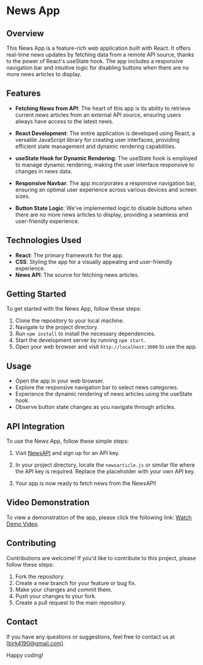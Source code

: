 # News App

## Overview

This News App is a feature-rich web application built with React. It offers real-time news updates by fetching data from a remote API source, thanks to the power of React's useState hook. The app includes a responsive navigation bar and intuitive logic for disabling buttons when there are no more news articles to display.

## Features

- **Fetching News from API**: The heart of this app is its ability to retrieve current news articles from an external API source, ensuring users always have access to the latest news.

- **React Development**: The entire application is developed using React, a versatile JavaScript library for creating user interfaces, providing efficient state management and dynamic rendering capabilities.

- **useState Hook for Dynamic Rendering**: The useState hook is employed to manage dynamic rendering, making the user interface responsive to changes in news data.

- **Responsive Navbar**: The app incorporates a responsive navigation bar, ensuring an optimal user experience across various devices and screen sizes.

- **Button State Logic**: We've implemented logic to disable buttons when there are no more news articles to display, providing a seamless and user-friendly experience.

## Technologies Used

- **React**: The primary framework for the app.
- **CSS**: Styling the app for a visually appealing and user-friendly experience.
- **News API**: The source for fetching news articles.

## Getting Started

To get started with the News App, follow these steps:

1. Clone the repository to your local machine.
2. Navigate to the project directory.
3. Run `npm install` to install the necessary dependencies.
4. Start the development server by running `npm start`.
5. Open your web browser and visit `http://localhost:3000` to use the app.

## Usage

- Open the app in your web browser.
- Explore the responsive navigation bar to select news categories.
- Experience the dynamic rendering of news articles using the useState hook.
- Observe button state changes as you navigate through articles.

## API Integration

To use the News App, follow these simple steps:

1. Visit [NewsAPI](https://newsapi.org/) and sign up for an API key.

2. In your project directory, locate the `newsarticle.js` or similar file where the API key is required. Replace the placeholder with your own API key.

3. Your app is now ready to fetch news from the NewsAPI!

## Video Demonstration

To view a demonstration of the app, please click the following link: [Watch Demo Video](https://youtu.be/lLrMnyi4Jcs).

## Contributing

Contributions are welcome! If you'd like to contribute to this project, please follow these steps:

1. Fork the repository.
2. Create a new branch for your feature or bug fix.
3. Make your changes and commit them.
4. Push your changes to your fork.
5. Create a pull request to the main repository.

## Contact

If you have any questions or suggestions, feel free to contact us at [birk4190@gmail.com].

Happy coding!
